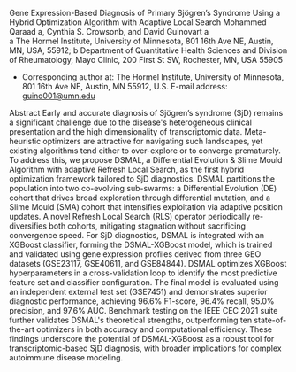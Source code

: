 Gene Expression-Based Diagnosis of Primary Sjögren’s Syndrome Using a Hybrid Optimization Algorithm with Adaptive Local Search 
Mohammed Qaraad a, Cynthia S. Crowsonb, and David Guinovart a  
a The Hormel Institute, University of Minnesota, 801 16th Ave NE, Austin, MN, USA, 55912;
b Department of Quantitative Health Sciences and Division of Rheumatology, Mayo Clinic, 200 First St SW, Rochester, MN, USA 55905

* Corresponding author at: The Hormel Institute, University of Minnesota, 801 16th Ave NE, Austin, MN 55912, U.S.
E-mail address: guino001@umn.edu

Abstract
Early and accurate diagnosis of Sjögren’s syndrome (SjD) remains a significant challenge due to the disease's heterogeneous clinical presentation and the high dimensionality of transcriptomic data. Meta-heuristic optimizers are attractive for navigating such landscapes, yet existing algorithms tend either to over-explore or to converge prematurely. To address this, we propose DSMAL, a Differential Evolution & Slime Mould Algorithm with adaptive Refresh Local Search, as the first hybrid optimization framework tailored to SjD diagnostics. DSMAL partitions the population into two co-evolving sub-swarms: a Differential Evolution (DE) cohort that drives broad exploration through differential mutation, and a Slime Mould (SMA) cohort that intensifies exploitation via adaptive position updates. A novel Refresh Local Search (RLS) operator periodically re-diversifies both cohorts, mitigating stagnation without sacrificing convergence speed. For SjD diagnostics, DSMAL is integrated with an XGBoost classifier, forming the DSMAL-XGBoost model, which is trained and validated using gene expression profiles derived from three GEO datasets (GSE23117, GSE40611, and GSE84844). DSMAL optimizes XGBoost hyperparameters in a cross-validation loop to identify the most predictive feature set and classifier configuration. The final model is evaluated using an independent external test set (GSE7451) and demonstrates superior diagnostic performance, achieving 96.6% F1-score, 96.4% recall, 95.0% precision, and 97.6% AUC. Benchmark testing on the IEEE CEC 2021 suite further validates DSMAL's theoretical strengths, outperforming ten state-of-the-art optimizers in both accuracy and computational efficiency. These findings underscore the potential of DSMAL-XGBoost as a robust tool for transcriptomic-based SjD diagnosis, with broader implications for complex autoimmune disease modeling.
